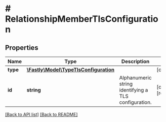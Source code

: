 # # RelationshipMemberTlsConfiguration

## Properties

Name | Type | Description | Notes
------------ | ------------- | ------------- | -------------
**type** | [**\Fastly\Model\TypeTlsConfiguration**](TypeTlsConfiguration.md) |  | [optional] 
**id** | **string** | Alphanumeric string identifying a TLS configuration. | [optional] [readonly] 


[[Back to API list]](../../README.md#endpoints) [[Back to README]](../../README.md)
